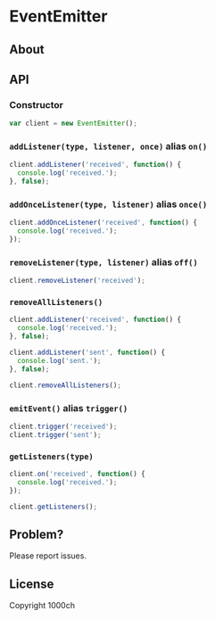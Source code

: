 # EventEmitter

## About

## API

### Constructor

```js
var client = new EventEmitter();
```

### `addListener(type, listener, once)` alias `on()`

```js
client.addListener('received', function() {
  console.log('received.');
}, false);
```

### `addOnceListener(type, listener)` alias `once()`

```js
client.addOnceListener('received', function() {
  console.log('received.');
});
```

### `removeListener(type, listener)` alias `off()`

```js
client.removeListener('received');
```

### `removeAllListeners()`

```js
client.addListener('received', function() {
  console.log('received.');
}, false);

client.addListener('sent', function() {
  console.log('sent.');
}, false);

client.removeAllListeners();
```

### `emitEvent()` alias `trigger()`

```js
client.trigger('received');
client.trigger('sent');
```

### `getListeners(type)`

```js
client.on('received', function() {
  console.log('received.');
});

client.getListeners();
```

## Problem?

Please report issues.

## License

Copyright 1000ch